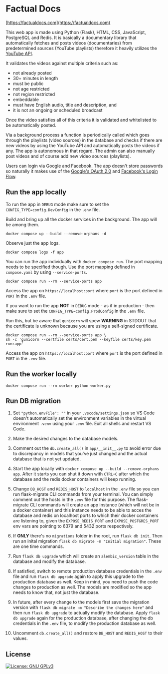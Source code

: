# Factual Docs

[https://factualdocs.com](https://factualdocs.com)

This web app is made using Python (Flask), HTML, CSS, JavaScript, PostgreSQL and Redis. It is basically a documentary library that automatically fetches and posts videos (documentaries) from predetermined sources (YouTube playlists) therefore it heavily utilizes the [YouTube API](https://developers.google.com/youtube/v3/docs).

It validates the videos against multiple criteria such as:

- not already posted
- 30+ minutes in length
- must be public
- not age restricted
- not region restricted
- embeddable
- must have English audio, title and description, and
- it is not an ongoing or scheduled broadcast

Once the video satisfies all of this criteria it is validated and whitelisted to be automatically posted.

Via a background process a function is periodically called which goes through the playlists (video sources) in the database and checks if there are new videos by using the YouTube API and automatically posts the videos if any. The app is autonomous in that regard. The admin can also manually post videos and of course add new video sources (playlists).

Users can login via Google and Facebook. The app doesn't store passwords so naturally it makes use of the [Google's OAuth 2.0](https://developers.google.com/identity/protocols/oauth2) and [Facebook's Login Flow](https://developers.facebook.com/docs/facebook-login/guides/advanced/manual-flow).


## Run the app locally

To run the app in `DEBUG` mode make sure to set the `CONFIG_TYPE=config.DevConfig` in the `.env` file.

Build and bring up all the docker services in the background. The app will be among them.
``` docker
docker compose up --build --remove-orphans -d
```

Observe just the app logs.
``` docker
docker compose logs -f app
```

You can run the app individually with `docker compose run`. The port mapping needs to be specified though. Use the port mapping defined in `compose.yaml` by using `--service-ports`.

``` docker
docker compose run --rm --service-ports app
```

Access the app on `https://localhost:port` where `port` is the port defined in `PORT` in the `.env` file.

If you want to run the app **NOT** in `DEBUG` mode - as if in production - then make sure to set the `CONFIG_TYPE=config.ProdConfig` in the `.env` file.

Run this, but be aware that `gunicorn` will spew **WARNING** in STDOUT that the certificate is unknown because you are using a self-signed certificate.
``` docker
docker compose run --rm --service-ports app \
sh -c 'gunicorn --certfile certs/cert.pem --keyfile certs/key.pem run:app'
```

Access the app on `https://localhost:port` where `port` is the port defined in `PORT` in the `.env` file.


## Run the worker locally

``` docker
docker compose run --rm worker python worker.py
```


## Run DB migration

1. Set `"python.envFile": ""` in your `.vscode/settings.json` so VS Code doesn't automatically set the environment variables in the virtual environment `.venv` using your `.env` file. Exit all shells and restart VS Code.

2. Make the desired changes to the database models.

3. Comment out the `db.create_all()` in `app/__init__.py` to avoid error due to discrepancy in models that you've just changed and the actual database that is not yet updated.

4. Start the app locally with `docker compose up --build --remove-orphans app`. After it starts you can shut it down with `CTRL+C` after which the database and the redis docker containers will keep running.

5. Change `DB_HOST` and `REDIS_HOST` to `localhost` in the `.env` file so you can run flask-migrate CLI commands from your terminal. You can simply comment out the hosts in the `.env` file for this purpose. The flask-migrate CLI commands will create an app instance (which will not be in a docker container) and this instance needs to be able to acces the database and redis on localhost ports to which their docker containers are listening to, given the `EXPOSE_REDIS_PORT` and `EXPOSE_POSTGRES_PORT` env vars are pointing to 6379 and 5432 ports respectively.

6. If **ONLY** there's no `migrations` folder in the root, run `flask db init`. Then run an inital migration `flask db migrate -m "Initial migration"`. These are one time commands.

7. Run `flask db upgrade` which will create an `alembic_version` table in the database and modify the database.

8. If satisfied, switch to remote production database credentials in the `.env` file and run `flask db upgrade` again to apply this upgrade to the production database as well. Keep in mind, you need to push the code changes to production as well. The models are modified so the app needs to know that, not just the database.

9. In future, after every change to the models first save the migration version with `flask db migrate -m "Describe the changes here"` and then run `flask db upgrade` to actually modify the database. Apply `flask db upgrade` again for the production database, after changing the db credentials in the `.env` file, to modify the production database as well.

10. Uncomment `db.create_all()` and restore `DB_HOST` and `REDIS_HOST` to their values.


## License

[![License: GNU GPLv3](https://img.shields.io/badge/License-GPLv3-blue.svg?label=License)](/LICENSE "License: GNU GPLv3")